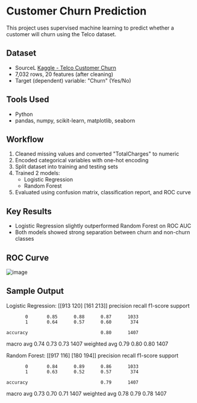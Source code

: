 # Customer Churn Prediction

This project uses supervised machine learning to predict whether a customer will churn using the Telco dataset. 

## Dataset
- SourceL [Kaggle - Telco Customer Churn](https://www.kaggle.com/datasets/blastchar/telco-customer-churn)
- 7,032 rows, 20 features (after cleaning)
- Target (dependent) variable: "Churn" (Yes/No)

## Tools Used
- Python
- pandas, numpy, scikit-learn, matplotlib, seaborn

## Workflow
1. Cleaned missing values and converted "TotalCharges" to numeric
2. Encoded categorical variables with one-hot encoding
3. Split dataset into training and testing sets
4. Trained 2 models:
   - Logistic Regression
   - Random Forest
5. Evaluated using confusion matrix, classification report, and ROC curve

## Key Results
- Logistic Regression slightly outperformed Random Forest on ROC AUC
- Both models showed strong separation between churn and non-churn classes

## ROC Curve
![image](https://github.com/user-attachments/assets/a1681016-dee1-45dc-bfac-dfff4a45bfd8)

## Sample Output
Logistic Regression:
[[913 120]
 [161 213]]
              precision    recall  f1-score   support

           0       0.85      0.88      0.87      1033
           1       0.64      0.57      0.60       374

    accuracy                           0.80      1407
   macro avg       0.74      0.73      0.73      1407
weighted avg       0.79      0.80      0.80      1407

Random Forest:
[[917 116]
 [180 194]]
              precision    recall  f1-score   support

           0       0.84      0.89      0.86      1033
           1       0.63      0.52      0.57       374

    accuracy                           0.79      1407
   macro avg       0.73      0.70      0.71      1407
weighted avg       0.78      0.79      0.78      1407

